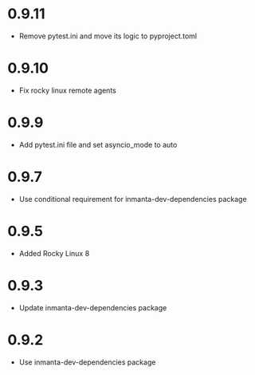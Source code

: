 # 0.9.11
- Remove pytest.ini and move its logic to pyproject.toml

# 0.9.10
- Fix rocky linux remote agents

# 0.9.9
- Add pytest.ini file and set asyncio_mode to auto

# 0.9.7
- Use conditional requirement for inmanta-dev-dependencies package

# 0.9.5
- Added Rocky Linux 8

# 0.9.3
- Update inmanta-dev-dependencies package

# 0.9.2
- Use inmanta-dev-dependencies package
